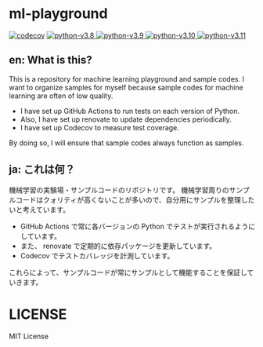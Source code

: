 # ml-playground

[![codecov](https://codecov.io/gh/kitsuyui/ml-playground/branch/main/graph/badge.svg?token=DW0671X9QF)](https://codecov.io/gh/kitsuyui/ml-playground)
[
![python-v3.8](https://img.shields.io/badge/python-v3.8-blue)
![python-v3.9](https://img.shields.io/badge/python-v3.9-blue)
![python-v3.10](https://img.shields.io/badge/python-v3.10-blue)
![python-v3.11](https://img.shields.io/badge/python-v3.11-blue)
](https://github.com/kitsuyui/ml-playground/actions/workflows/python-test.yml?query=branch%3Amain)

## en: What is this?

This is a repository for machine learning playground and sample codes.
I want to organize samples for myself because sample codes for machine learning are often of low quality.

- I have set up GitHub Actions to run tests on each version of Python.
- Also, I have set up renovate to update dependencies periodically.
- I have set up Codecov to measure test coverage.

By doing so, I will ensure that sample codes always function as samples.

## ja: これは何？

機械学習の実験場・サンプルコードのリポジトリです。
機械学習周りのサンプルコードはクォリティが高くないことが多いので、自分用にサンプルを整理したいと考えています。

- GitHub Actions で常に各バージョンの Python でテストが実行されるようにしています。
- また、 renovate で定期的に依存パッケージを更新しています。
- Codecov でテストカバレッジを計測しています。

これらによって、サンプルコードが常にサンプルとして機能することを保証していきます。

# LICENSE

MIT License
